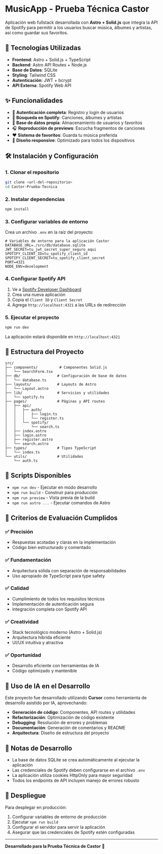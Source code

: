 # MusicApp - Prueba Técnica Castor

Aplicación web fullstack desarrollada con **Astro + Solid.js** que integra la API de Spotify para permitir a los usuarios buscar música, álbumes y artistas, así como guardar sus favoritos.

## 🚀 Tecnologías Utilizadas

- **Frontend**: Astro + Solid.js + TypeScript
- **Backend**: Astro API Routes + Node.js
- **Base de Datos**: SQLite
- **Styling**: Tailwind CSS
- **Autenticación**: JWT + bcrypt
- **API Externa**: Spotify Web API

## ✨ Funcionalidades

- 🔐 **Autenticación completa**: Registro y login de usuarios
- 🎵 **Búsqueda en Spotify**: Canciones, álbumes y artistas
- 💾 **Base de datos propia**: Almacenamiento de usuarios y favoritos
- 🎧 **Reproducción de previews**: Escucha fragmentos de canciones
- ❤️ **Sistema de favoritos**: Guarda tu música preferida
- 📱 **Diseño responsive**: Optimizado para todos los dispositivos

## 🛠️ Instalación y Configuración

### 1. Clonar el repositorio
```bash
git clone <url-del-repositorio>
cd Castor-Prueba-Tecnica
```

### 2. Instalar dependencias
```bash
npm install
```

### 3. Configurar variables de entorno
Crea un archivo `.env` en la raíz del proyecto:

```env
# Variables de entorno para la aplicación Castor
DATABASE_URL=./src/db/database.sqlite
JWT_SECRET=tu_jwt_secret_super_seguro_aqui
SPOTIFY_CLIENT_ID=tu_spotify_client_id
SPOTIFY_CLIENT_SECRET=tu_spotify_client_secret
PORT=4321
NODE_ENV=development
```

### 4. Configurar Spotify API
1. Ve a [Spotify Developer Dashboard](https://developer.spotify.com/dashboard)
2. Crea una nueva aplicación
3. Copia el `Client ID` y `Client Secret`
4. Agrega `http://localhost:4321` a las URLs de redirección

### 5. Ejecutar el proyecto
```bash
npm run dev
```

La aplicación estará disponible en `http://localhost:4321`

## 📁 Estructura del Proyecto

```
src/
├── components/          # Componentes Solid.js
│   └── SearchForm.tsx
├── db/                 # Configuración de base de datos
│   └── database.ts
├── layouts/            # Layouts de Astro
│   └── Layout.astro
├── lib/                # Servicios y utilidades
│   └── spotify.ts
├── pages/              # Páginas y API routes
│   ├── api/
│   │   ├── auth/
│   │   │   ├── login.ts
│   │   │   └── register.ts
│   │   └── spotify/
│   │       └── search.ts
│   ├── index.astro
│   ├── login.astro
│   ├── register.astro
│   └── search.astro
├── types/              # Tipos TypeScript
│   └── index.ts
└── utils/              # Utilidades
    └── auth.ts
```

## 🔧 Scripts Disponibles

- `npm run dev` - Ejecutar en modo desarrollo
- `npm run build` - Construir para producción
- `npm run preview` - Vista previa de la build
- `npm run astro ...` - Ejecutar comandos de Astro

## 🎯 Criterios de Evaluación Cumplidos

### ✅ Precisión
- Respuestas acotadas y claras en la implementación
- Código bien estructurado y comentado

### ✅ Fundamentación
- Arquitectura sólida con separación de responsabilidades
- Uso apropiado de TypeScript para type safety

### ✅ Calidad
- Cumplimiento de todos los requisitos técnicos
- Implementación de autenticación segura
- Integración completa con Spotify API

### ✅ Creatividad
- Stack tecnológico moderno (Astro + Solid.js)
- Arquitectura híbrida eficiente
- UI/UX intuitiva y atractiva

### ✅ Oportunidad
- Desarrollo eficiente con herramientas de IA
- Código optimizado y mantenible

## 🤖 Uso de IA en el Desarrollo

Este proyecto fue desarrollado utilizando **Cursor** como herramienta de desarrollo asistido por IA, aprovechando:

- **Generación de código**: Componentes, API routes y utilidades
- **Refactorización**: Optimización de código existente
- **Debugging**: Resolución de errores y problemas
- **Documentación**: Generación de comentarios y README
- **Arquitectura**: Diseño de estructura del proyecto

## 📝 Notas de Desarrollo

- La base de datos SQLite se crea automáticamente al ejecutar la aplicación
- Las credenciales de Spotify deben configurarse en el archivo `.env`
- La aplicación utiliza cookies HttpOnly para mayor seguridad
- Todos los endpoints de API incluyen manejo de errores robusto

## 🚀 Despliegue

Para desplegar en producción:

1. Configurar variables de entorno de producción
2. Ejecutar `npm run build`
3. Configurar el servidor para servir la aplicación
4. Asegurar que las credenciales de Spotify estén configuradas

---

**Desarrollado para la Prueba Técnica de Castor** 🎵
